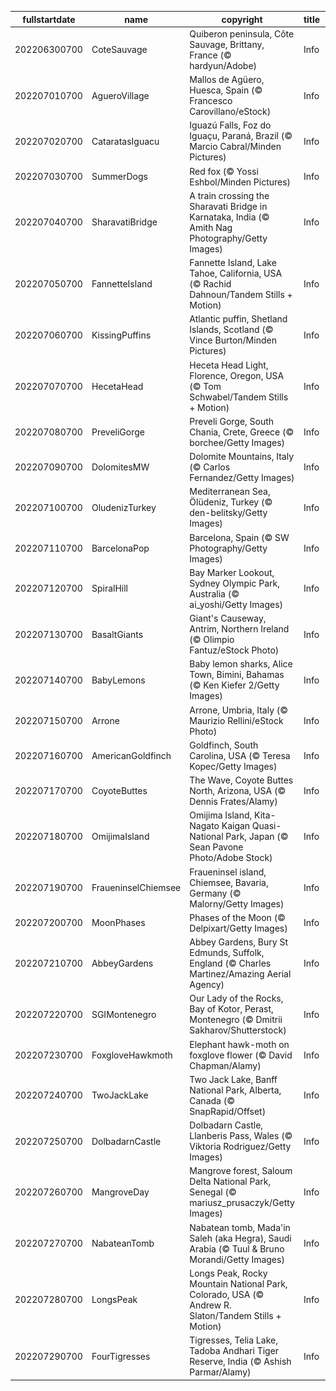 |fullstartdate|name|copyright|title|image|
|--|--|--|--|--|
202206300700|CoteSauvage|Quiberon peninsula, Côte Sauvage, Brittany, France (© hardyun/Adobe)|Info|![](/en-AU/2022/07/202206300700CoteSauvage.jpg)|
202207010700|AgueroVillage|Mallos de Agüero, Huesca, Spain (© Francesco Carovillano/eStock)|Info|![](/en-AU/2022/07/202207010700AgueroVillage.jpg)|
202207020700|CataratasIguacu|Iguazú Falls, Foz do Iguaçu, Paraná, Brazil (© Marcio Cabral/Minden Pictures)|Info|![](/en-AU/2022/07/202207020700CataratasIguacu.jpg)|
202207030700|SummerDogs|Red fox (© Yossi Eshbol/Minden Pictures)|Info|![](/en-AU/2022/07/202207030700SummerDogs.jpg)|
202207040700|SharavatiBridge|A train crossing the Sharavati Bridge in Karnataka, India (© Amith Nag Photography/Getty Images)|Info|![](/en-AU/2022/07/202207040700SharavatiBridge.jpg)|
202207050700|FannetteIsland|Fannette Island, Lake Tahoe, California, USA (© Rachid Dahnoun/Tandem Stills + Motion)|Info|![](/en-AU/2022/07/202207050700FannetteIsland.jpg)|
202207060700|KissingPuffins|Atlantic puffin, Shetland Islands, Scotland (© Vince Burton/Minden Pictures)|Info|![](/en-AU/2022/07/202207060700KissingPuffins.jpg)|
202207070700|HecetaHead|Heceta Head Light, Florence, Oregon, USA (© Tom Schwabel/Tandem Stills + Motion)|Info|![](/en-AU/2022/07/202207070700HecetaHead.jpg)|
202207080700|PreveliGorge|Preveli Gorge, South Chania, Crete, Greece (© borchee/Getty Images)|Info|![](/en-AU/2022/07/202207080700PreveliGorge.jpg)|
202207090700|DolomitesMW|Dolomite Mountains, Italy (© Carlos Fernandez/Getty Images)|Info|![](/en-AU/2022/07/202207090700DolomitesMW.jpg)|
202207100700|OludenizTurkey|Mediterranean Sea, Ölüdeniz, Turkey (© den-belitsky/Getty Images)|Info|![](/en-AU/2022/07/202207100700OludenizTurkey.jpg)|
202207110700|BarcelonaPop|Barcelona, Spain (© SW Photography/Getty Images)|Info|![](/en-AU/2022/07/202207110700BarcelonaPop.jpg)|
202207120700|SpiralHill|Bay Marker Lookout, Sydney Olympic Park, Australia (© ai_yoshi/Getty Images)|Info|![](/en-AU/2022/07/202207120700SpiralHill.jpg)|
202207130700|BasaltGiants|Giant's Causeway, Antrim, Northern Ireland (© Olimpio Fantuz/eStock Photo)|Info|![](/en-AU/2022/07/202207130700BasaltGiants.jpg)|
202207140700|BabyLemons|Baby lemon sharks, Alice Town, Bimini, Bahamas (© Ken Kiefer 2/Getty Images)|Info|![](/en-AU/2022/07/202207140700BabyLemons.jpg)|
202207150700|Arrone|Arrone, Umbria, Italy (© Maurizio Rellini/eStock Photo)|Info|![](/en-AU/2022/07/202207150700Arrone.jpg)|
202207160700|AmericanGoldfinch|Goldfinch, South Carolina, USA (© Teresa Kopec/Getty Images)|Info|![](/en-AU/2022/07/202207160700AmericanGoldfinch.jpg)|
202207170700|CoyoteButtes|The Wave, Coyote Buttes North, Arizona, USA (© Dennis Frates/Alamy)|Info|![](/en-AU/2022/07/202207170700CoyoteButtes.jpg)|
202207180700|OmijimaIsland|Omijima Island, Kita-Nagato Kaigan Quasi-National Park, Japan (© Sean Pavone Photo/Adobe Stock)|Info|![](/en-AU/2022/07/202207180700OmijimaIsland.jpg)|
202207190700|FraueninselChiemsee|Fraueninsel island, Chiemsee, Bavaria, Germany (© Malorny/Getty Images)|Info|![](/en-AU/2022/07/202207190700FraueninselChiemsee.jpg)|
202207200700|MoonPhases|Phases of the Moon (© Delpixart/Getty Images)|Info|![](/en-AU/2022/07/202207200700MoonPhases.jpg)|
202207210700|AbbeyGardens|Abbey Gardens, Bury St Edmunds, Suffolk, England (© Charles Martinez/Amazing Aerial Agency)|Info|![](/en-AU/2022/07/202207210700AbbeyGardens.jpg)|
202207220700|SGIMontenegro|Our Lady of the Rocks, Bay of Kotor, Perast, Montenegro (© Dmitrii Sakharov/Shutterstock)|Info|![](/en-AU/2022/07/202207220700SGIMontenegro.jpg)|
202207230700|FoxgloveHawkmoth|Elephant hawk-moth on foxglove flower (© David Chapman/Alamy)|Info|![](/en-AU/2022/07/202207230700FoxgloveHawkmoth.jpg)|
202207240700|TwoJackLake|Two Jack Lake, Banff National Park, Alberta, Canada (© SnapRapid/Offset)|Info|![](/en-AU/2022/07/202207240700TwoJackLake.jpg)|
202207250700|DolbadarnCastle|Dolbadarn Castle, Llanberis Pass, Wales (© Viktoria Rodriguez/Getty Images)|Info|![](/en-AU/2022/07/202207250700DolbadarnCastle.jpg)|
202207260700|MangroveDay|Mangrove forest, Saloum Delta National Park, Senegal (© mariusz_prusaczyk/Getty Images)|Info|![](/en-AU/2022/07/202207260700MangroveDay.jpg)|
202207270700|NabateanTomb|Nabatean tomb, Mada'in Saleh (aka Hegra), Saudi Arabia (© Tuul & Bruno Morandi/Getty Images)|Info|![](/en-AU/2022/07/202207270700NabateanTomb.jpg)|
202207280700|LongsPeak|Longs Peak, Rocky Mountain National Park, Colorado, USA (© Andrew R. Slaton/Tandem Stills + Motion)|Info|![](/en-AU/2022/07/202207280700LongsPeak.jpg)|
202207290700|FourTigresses|Tigresses, Telia Lake, Tadoba Andhari Tiger Reserve, India (© Ashish Parmar/Alamy)|Info|![](/en-AU/2022/07/202207290700FourTigresses.jpg)|
